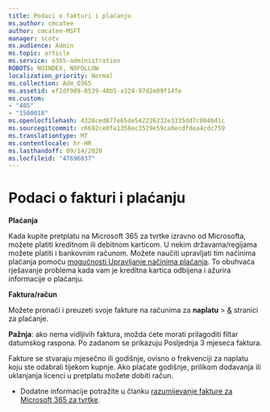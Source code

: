 ```yaml
---
title: Podaci o fakturi i plaćanju
ms.author: cmcatee
author: cmcatee-MSFT
manager: scotv
ms.audience: Admin
ms.topic: article
ms.service: o365-administration
ROBOTS: NOINDEX, NOFOLLOW
localization_priority: Normal
ms.collection: Adm_O365
ms.assetid: ef2df989-8539-48b5-a324-97d2e09f14fe
ms.custom:
- "485"
- "1500018"
ms.openlocfilehash: 4328ced877e65de542226232e3335dd7c8046d1c
ms.sourcegitcommit: c6692ce0fa1358ec3529e59ca0ecdfdea4cdc759
ms.translationtype: MT
ms.contentlocale: hr-HR
ms.lasthandoff: 09/14/2020
ms.locfileid: "47696037"
---
```

# <a name="invoice-and-payment-information"></a>Podaci o fakturi i plaćanju

**Plaćanja**

Kada kupite pretplatu na Microsoft 365 za tvrtke izravno od Microsofta, možete platiti kreditnom ili debitnom karticom.  U nekim državama/regijama možete platiti i bankovnim računom.  Možete naučiti upravljati tim načinima plaćanja pomoću [mogućnosti Upravljanje načinima plaćanja](https://docs.microsoft.com/microsoft-365/commerce/billing-and-payments/manage-payment-methods). To obuhvaća rješavanje problema kada vam je kreditna kartica odbijena i ažurira informacije o plaćanju.

**Faktura/račun**

Možete pronaći i preuzeti svoje fakture na računima za **naplatu**  >  [&](https://go.microsoft.com/fwlink/p/?linkid=848039) stranici za plaćanje.  

**Pažnja**: ako nema vidljivih faktura, možda ćete morati prilagoditi filtar datumskog raspona.  Po zadanom se prikazuju Posljednja 3 mjeseca faktura.

Fakture se stvaraju mjesečno ili godišnje, ovisno o frekvenciji za naplatu koju ste odabrali tijekom kupnje.  Ako plaćate godišnje, prilikom dodavanja ili uklanjanja licenci u pretplatu možete dobiti račun.

- Dodatne informacije potražite u članku [razumijevanje fakture za Microsoft 365 za tvrtke](https://docs.microsoft.com/microsoft-365/commerce/billing-and-payments/understand-your-invoice2).